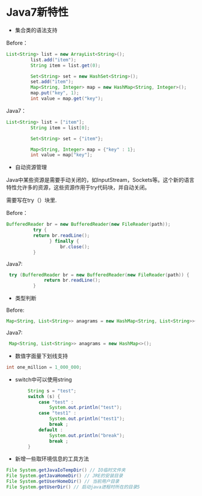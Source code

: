 # Java7新特性

* 集合类的语法支持

Before：

```java
List<String> list = new ArrayList<String>();
         list.add("item");
         String item = list.get(0);

         Set<String> set = new HashSet<String>();
         set.add("item");
         Map<String, Integer> map = new HashMap<String, Integer>();
         map.put("key", 1);
         int value = map.get("key");
```

Java7：

```java
List<String> list = ["item"];
         String item = list[0];

         Set<String> set = {"item"};

         Map<String, Integer> map = {"key" : 1};
         int value = map["key"];
```

* 自动资源管理

Java中某些资源是需要手动关闭的，如InputStream，Sockets等。这个新的语言特性允许多的资源，这些资源作用于try代码块，并自动关闭。

需要写在try（）块里.

Before：

```java
BufferedReader br = new BufferedReader(new FileReader(path));
          try {
          return br.readLine();
                } finally {
                    br.close();
          }
```

Java7:

```java
 try (BufferedReader br = new BufferedReader(new FileReader(path)) {
              return br.readLine();
          }
```

* 类型判断

Before:

```java
Map<String, List<String>> anagrams = new HashMap<String, List<String>>();
```

Java7:

```java
 Map<String, List<String>> anagrams = new HashMap<>();
```

* 数值字面量下划线支持

```java
int one_million = 1_000_000;
```

* switch中可以使用string

```java
        String s = "test";
        switch (s) {
            case "test" :
                System.out.println("test");
            case "test1" :
                System.out.println("test1");
                break ;
            default :
                System.out.println("break");
                break ;
        }
```

* 新增一些取环境信息的工具方法

```java
File System.getJavaIoTempDir() // IO临时文件夹  
File System.getJavaHomeDir() // JRE的安装目录  
File System.getUserHomeDir() // 当前用户目录  
File System.getUserDir() // 启动java进程时所在的目录5
```

